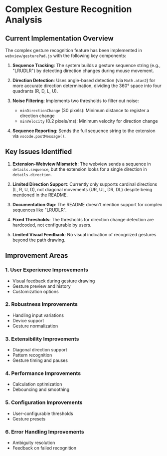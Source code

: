 # Complex Gesture Recognition Analysis

## Current Implementation Overview

The complex gesture recognition feature has been implemented in `webview/gesturePad.js` with the following key components:

1. **Sequence Tracking**: The system builds a gesture sequence string (e.g., "LRUDLR") by detecting direction changes during mouse movement.

2. **Direction Detection**: Uses angle-based detection (via `Math.atan2`) for more accurate direction determination, dividing the 360° space into four quadrants (R, D, L, U).

3. **Noise Filtering**: Implements two thresholds to filter out noise:

   - `minDirectionChange` (30 pixels): Minimum distance to register a direction change
   - `minVelocity` (0.2 pixels/ms): Minimum velocity for direction change

4. **Sequence Reporting**: Sends the full sequence string to the extension via `vscode.postMessage()`.

## Key Issues Identified

1. **Extension-Webview Mismatch**: The webview sends a sequence in `details.sequence`, but the extension looks for a single direction in `details.direction`.

2. **Limited Direction Support**: Currently only supports cardinal directions (L, R, U, D), not diagonal movements (UR, UL, DR, DL) despite being mentioned in the README.

3. **Documentation Gap**: The README doesn't mention support for complex sequences like "LRUDLR".

4. **Fixed Thresholds**: The thresholds for direction change detection are hardcoded, not configurable by users.

5. **Limited Visual Feedback**: No visual indication of recognized gestures beyond the path drawing.

## Improvement Areas

### 1. User Experience Improvements

- Visual feedback during gesture drawing
- Gesture preview and history
- Customization options

### 2. Robustness Improvements

- Handling input variations
- Device support
- Gesture normalization

### 3. Extensibility Improvements

- Diagonal direction support
- Pattern recognition
- Gesture timing and pauses

### 4. Performance Improvements

- Calculation optimization
- Debouncing and smoothing

### 5. Configuration Improvements

- User-configurable thresholds
- Gesture presets

### 6. Error Handling Improvements

- Ambiguity resolution
- Feedback on failed recognition

